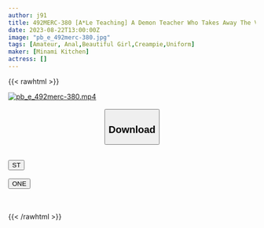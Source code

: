 ```yaml
---
author: j91
title: 492MERC-380 [A*Le Teaching] A Demon Teacher Who Takes Away The Virginity Of A*Le Who Is Kind To The Bullied C***d. Even If You Don’t Like It, Your Body Will Be Developed Without Mercy…
date: 2023-08-22T13:00:00Z
image: "pb_e_492merc-380.jpg"
tags: [Amateur, Anal,Beautiful Girl,Creampie,Uniform]
maker: [Minami Kitchen]
actress: []
---
```



{{< rawhtml >}}

<div class="video" data-videoid="GJW3m6PMYDt18e6">
    <a href="javascript:;">
        <img src="https://my.j91.asia/posts/pb_e_492merc-380/pb_e_492merc-380.jpg" width="WIDTH" height="HEIGHT" alt="pb_e_492merc-380.mp4" loading="lazy">
    </a>
</div>

<script type="text/javascript" src="https://j91.asia/asset/on-demand-st.js"></script>

<br>
  <link rel="stylesheet" href="https://j91.asia/asset/bs5.css">
  
  <center>
  <button class="btn btn-primary" type="button" data-bs-toggle="collapse" data-bs-target=".multi-collapse" aria-expanded="false" aria-controls="multiCollapseExample1 multiCollapseExample2"><h2>Download</h2></button></center>
</p>
<div class="row">
  <div class="col">
    <div class="collapse multi-collapse" id="multiCollapseExample1">
      <div class="card card-body">
	      	      <br>
<div class="buttons">  
<a href="https://streamtape.to/v/GJW3m6PMYDt18e6"><button class="btn-hover color-3"><i class="fa fa-download"></i> ST</button></a></div>
    </div>
  </div>
</div>
  <div class="col">
    <div class="collapse multi-collapse" id="multiCollapseExample2">
      <div class="card card-body">
	      <br>
<div class="buttons">
    <a href="https://oneupload.to/gb1uek7ym4iq"><button class="btn-hover color-9"><i class="fa fa-download"></i> ONE</button></a></div>
<br><br>
      </div>
    </div>
  </div>
</div>

{{< /rawhtml >}}
